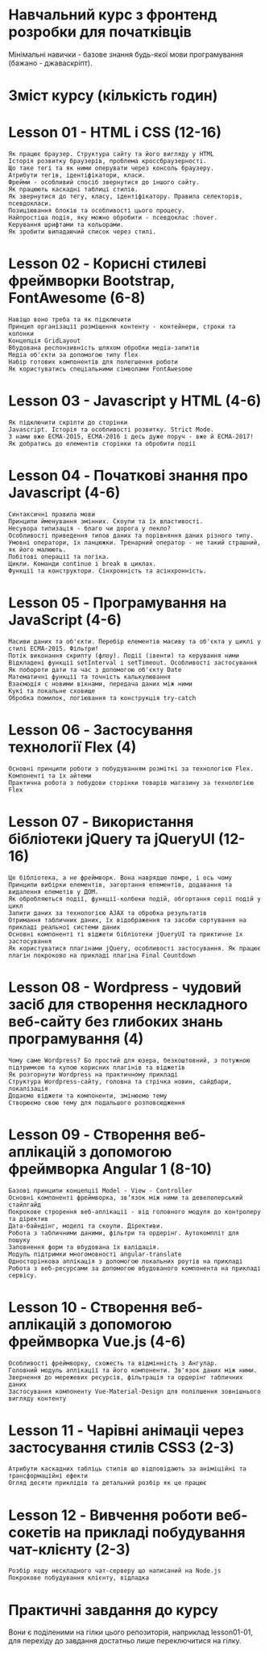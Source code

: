 # Навчальний курс з фронтенд розробки для початківців

Мінімальні навички - базове знання будь-якої мови програмування (бажано - джаваскріпт).

# Зміст курсу (кількість годин)

# Lesson 01 - HTML і CSS (12-16)

    Як працює браузер. Структура сайту та його вигляду у HTML
    Історія розвитку браузерів, проблема кроссбраузерності. 
    Що таке тегі та як ними оперувати через консоль браузеру.
    Атрибути тегів, ідентіфікатори, класи.
    Фрейми - особливий спосіб звернутися до іншого сайту.
    Як працюють каскадні таблиці стилів.
    Як звернутися до тегу, класу, ідентіфікатору. Правила селекторів, псевдокласи.
    Позиціювання блоків та особливості цього процесу.
    Найпростіша подія, яку можно обробити - псевдоклас :hover.
    Керування шрифтами та кольорами.
    Як зробити випадаючий список через стилі.

# Lesson 02 - Корисні стилеві фреймворки Bootstrap, FontAwesome (6-8)

    Навіщо воно треба та як підключити
    Принцип організації розміщення контенту - контейнери, строки та колонки
    Концепція GridLayout
    Вбудована респонзивність шляхом обробки медіа-запитів
    Медіа об'єкти за допомогою типу flex
    Набір готових компонентів для полегшення роботи
    Як користуватись спеціальними сімволами FontAwesome

# Lesson 03 - Javascript у HTML (4-6)

    Як підключити скріпти до сторінки
    Javascript. Історія та особливості розвитку. Strict Mode.
    З нами вже ЕСМА-2015, ЕСМА-2016 і десь дуже поруч - вже й ЕСМА-2017!
    Як добратись до елементів сторінки та обробити події
    
# Lesson 04 - Початкові знання про Javascript (4-6)

    Синтаксичні правила мови
    Принципи йменування змінних. Скоупи та їх властивості.
    Несувора типизація - благо чи дорога у пекло?
    Особливості приведення типов даних та порівняння даних різного типу.
    Умовні оператори, їх ланцюжки. Тренарний оператор - не такий страшний, як його малюють.
    Побітові операції та логіка.
    Цикли. Команди сontinue і break в циклах. 
    Функції та конструктори. Сінхронність та асінхронність.

# Lesson 05 - Програмування на JavaScript (4-6)

    Масиви даних та об'єкти. Перебір елементів масиву та об'єкта у циклі у стилі ЕСМА-2015. Фільтри!
    Потік виконання скрипту (флоу). Події (івенти) та керування ними
    Відкладені функції setInterval і setTimeout. Особливості застосування
    Як побороти дати та час з допомогою об'єкту Date
    Математичні функції та точність калькулювання
    Взаємодія с новими вікнами, передача даних між ними
    Кукі та локальне сховище
    Обробка помилок, логіювання та конструкція try-catch

# Lesson 06 - Застосування технології Flex (4)

    Основні принципи роботи з побудуванням розміткі за технологією Flex. Компоненті та їх айтеми
    Практична робота з побудови сторінки товарів магазину за технологією Flex
    

# Lesson 07 - Використання бібліотеки jQuery та jQueryUI (12-16)

    Це бібліотека, а не фреймворк. Вона наврядше помре, і ось чому
    Принципи вибірки елементів, загортання елементів, додавання та видалення елеметів у ДОМ.
    Як обробляються події, функції-колбеки подій, обгортання серії подій у цикл
    Запити даних за технологією AJAX та обробка результатів
    Отримання табличних даних, їх відображення та засоби сортування на прикладі реальної системи даних
    Основні компоненті ті віджети бібліотеки jQueryUI та приктичне їх застосування
    Як користуватися плагінами jQuery, особливості застосування. Як працює плагін покроково на прикладі плагіна Final Countdown
    
# Lesson 08 - Wordpress - чудовий засіб для створення нескладного веб-сайту без глибоких знань програмування (4)

    Чому саме Wordpress? Бо простий для юзера, безкоштовний, з потужною підтримкою та купою корисних плагінів та віджетів
    Як розгорнути Wordpress на практичному прикладі
    Структура Wordpress-сайту, головна та стрічка новин, сайдбари, локалізація
    Додаємо віджети та компоненти, змінюємо тему
    Створюємо свою тему для подальшого розповсюдження

# Lesson 09 - Створення веб-аплікацій з допомогою фреймворка Angular 1 (8-10)

    Базові принципи концепції Model - View - Controller
    Основні компоненті фреймворка, звʼязок між ними та девелоперський стайлгайд
    Покрокове строрення веб-аплікації - від головного модуля до контролеру та діректив
    Дата-байндінг, моделі та скоупи. Дірективи.
    Робота з табличними даними, фільтри та ордерінг. Аутокомпліт для пошуку
    Заповнення форм та вбудована їх валідація.
    Модуль підтримки многомовності angular-translate 
    Односторінкова аплікація з допомогою локальних роутів на прикладі
    Робота з веб-ресурсами за допомогою вбудованого компонента на прикладі сервісу.
    
 # Lesson 10 - Створення веб-аплікацій з допомогою фреймворка Vue.js (4-6)
    Особливості фреймворку, схожесть та відмінність з Ангулар.
    Головний модуль аплікації та його компоненти. Зв'язок даних між ними.
    Звернення до мережевих ресурсів, фільтрація та ордерінг табличних даних
    Застосування компоненту Vue-Material-Design для поліпшення зовнішнього вигляду контенту
    

 # Lesson 11 - Чарівні анімаціі через застосування стилів CSS3 (2-3)
    Атрибути каскадних табліць стилів що відповідають за аніміційні та трансформаційні ефекти
    Огляд десяти приклідів та детальний розбір як це працює
    
    
 # Lesson 12 - Вивчення роботи веб-сокетів на прикладі побудування чат-клієнту (2-3)
    Розбір коду нескладного чат-серверу що написаний на Node.js
    Покрокове побудування клієнту, відладка
    
    
    
# Практичні завдання до курсу
Вони є поділеними на гілки цього репозиторія, наприклад lesson01-01, для перехіду до завдання достатньо лише переключитися на гілку. 
